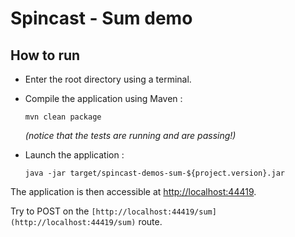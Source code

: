 # Spincast - Sum demo

## How to run

- Enter the root directory using a terminal.


- Compile the application using Maven :  

  `mvn clean package`  
  
  *(notice that the tests are running and are passing!)*
  

- Launch the application :  

  `java -jar target/spincast-demos-sum-${project.version}.jar`

The application is then accessible at [http://localhost:44419](http://localhost:44419).

Try to POST on the `[http://localhost:44419/sum](http://localhost:44419/sum)` route.
